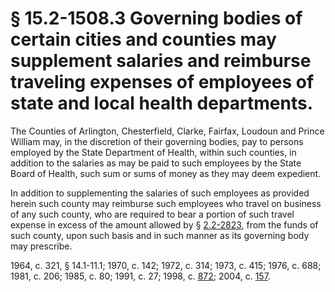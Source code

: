 # § 15.2-1508.3 Governing bodies of certain cities and counties may supplement salaries and reimburse traveling expenses of employees of state and local health departments.

<p>The Counties of Arlington, Chesterfield, Clarke, Fairfax, Loudoun and Prince William may, in the discretion of their governing bodies, pay to persons employed by the State Department of Health, within such counties, in addition to the salaries as may be paid to such employees by the State Board of Health, such sum or sums of money as they may deem expedient.</p><p>In addition to supplementing the salaries of such employees as provided herein such county may reimburse such employees who travel on business of any such county, who are required to bear a portion of such travel expense in excess of the amount allowed by § <a href='http://law.lis.virginia.gov/vacode/2.2-2823/'>2.2-2823</a>, from the funds of such county, upon such basis and in such manner as its governing body may prescribe.</p><p>1964, c. 321, § 14.1-11.1; 1970, c. 142; 1972, c. 314; 1973, c. 415; 1976, c. 688; 1981, c. 206; 1985, c. 80; 1991, c. 27; 1998, c. <a href='http://lis.virginia.gov/cgi-bin/legp604.exe?981+ful+CHAP0872'>872</a>; 2004, c. <a href='http://lis.virginia.gov/cgi-bin/legp604.exe?041+ful+CHAP0157'>157</a>.</p>
